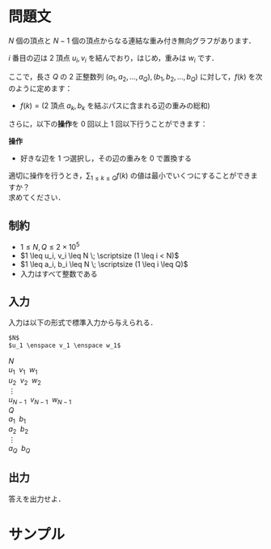 問題文
=====
$N$ 個の頂点と $N-1$ 個の頂点からなる連結な重み付き無向グラフがあります．  

$i$ 番目の辺は $2$ 頂点 $u_i, v_i$ を結んでおり，はじめ，重みは $w_i$ です．  

ここで，長さ $Q$ の $2$ 正整数列 $(a_1, a_2, \ldots, a_Q), (b_1, b_2, \ldots, b_Q)$ に対して，$f(k)$ を次のように定めます：
- $f(k) = (2$ 頂点 $a_k, b_k$ を結ぶパスに含まれる辺の重みの総和$)$


さらに，以下の**操作**を $0$ 回以上 $1$ 回以下行うことができます：

**操作**
- 好きな辺を $1$ つ選択し，その辺の重みを $0$ で置換する


適切に操作を行うとき，$\displaystyle \sum_{1 \leq k \leq Q} f(k)$ の値は最小でいくつにすることができますか？  
求めてください．  

制約
-----
- $1 \leq N, Q \leq 2 \times 10^5$
- $1 \leq u_i, v_i \leq N \; \scriptsize (1 \leq i < N)$ 
- $1 \leq a_i, b_i \leq N \; \scriptsize (1 \leq i \leq Q)$ 
- 入力はすべて整数である

入力
-----
入力は以下の形式で標準入力から与えられる．
```md
$N$  
$u_1 \enspace v_1 \enspace w_1$
```

$N$  
$u_1 \enspace v_1 \enspace w_1$  
$u_2 \enspace v_2 \enspace w_2$  
$\vdots$  
$u_{N-1} \enspace v_{N-1} \enspace w_{N-1}$  
$Q$  
$a_1 \enspace b_1$  
$a_2 \enspace b_2$  
$\vdots$  
$a_Q \enspace b_Q$  


出力
-----
答えを出力せよ．  

サンプル
=====
```入力例1

```
```出力例1

```
